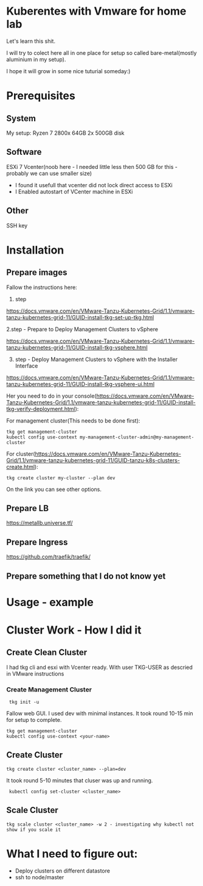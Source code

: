# Kuberentes with Vmware for home lab
Let's learn this shit. 

I will try to colect here all in one place for setup so called bare-metal(mostly aluminium in my setup).

I hope it will grow in some nice tuturial someday:)

# Prerequisites
## System
 My setup:
 Ryzen 7 2800x 64GB 2x 500GB disk
## Software
 ESXi 7
 Vcenter(noob here - I needed little less then 500 GB for this - probably we can use smaller size)
 - I found it usefull that vcenter did not lock direct access to ESXi
 - I Enabled autostart of VCenter machine in ESXi 
 
## Other
SSH key

# Installation
## Prepare images
Fallow the instructions here:

1. step

https://docs.vmware.com/en/VMware-Tanzu-Kubernetes-Grid/1.1/vmware-tanzu-kubernetes-grid-11/GUID-install-tkg-set-up-tkg.html

2.step - Prepare to Deploy Management Clusters to vSphere

https://docs.vmware.com/en/VMware-Tanzu-Kubernetes-Grid/1.1/vmware-tanzu-kubernetes-grid-11/GUID-install-tkg-vsphere.html

3. step - Deploy Management Clusters to vSphere with the Installer Interface

https://docs.vmware.com/en/VMware-Tanzu-Kubernetes-Grid/1.1/vmware-tanzu-kubernetes-grid-11/GUID-install-tkg-vsphere-ui.html

Her you need to do in your console(https://docs.vmware.com/en/VMware-Tanzu-Kubernetes-Grid/1.1/vmware-tanzu-kubernetes-grid-11/GUID-install-tkg-verify-deployment.html):

For management cluster(This needs to be done first):
```
tkg get management-cluster
kubectl config use-context my-management-cluster-admin@my-management-cluster 

``` 

For cluster(https://docs.vmware.com/en/VMware-Tanzu-Kubernetes-Grid/1.1/vmware-tanzu-kubernetes-grid-11/GUID-tanzu-k8s-clusters-create.html):
```
tkg create cluster my-cluster --plan dev
```
On the link you can see other options. 

## Prepare LB
https://metallb.universe.tf/
## Prepare Ingress
https://github.com/traefik/traefik/
## Prepare something that  I do not know yet 

# Usage - example

# Cluster Work - How I did it

## Create Clean Cluster
I had tkg cli and esxi with Vcenter ready. With user TKG-USER as descried in VMware instructions
### Create Management Cluster
```
 tkg init -u
```
Fallow web GUI. I used dev with minimal instances. It took round 10-15 min for setup to complete. 
```
tkg get management-cluster
kubectl config use-context <your-name>
```

## Create Cluster
```
tkg create cluster <cluster_name> --plan=dev
```
It took round 5-10 minutes that cluser was up and running.
```
 kubectl config set-cluster <cluster_name> 
```

## Scale Cluster
```
tkg scale cluster <cluster_name> -w 2 - investigating why kubectl not show if you scale it 
```


# What I need to figure out:
 - Deploy clusters on different datastore
 - ssh to node/master
 


